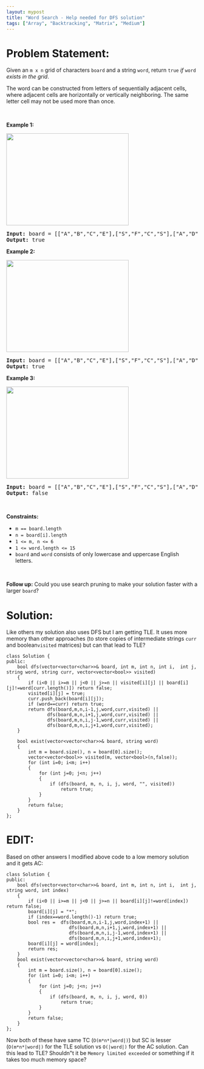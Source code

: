 ```yaml
---
layout: mypost
title: "Word Search - Help needed for DFS solution"
tags: ["Array", "Backtracking", "Matrix", "Medium"]
---
```

# Problem Statement:
<p>Given an <code>m x n</code> grid of characters <code>board</code> and a string <code>word</code>, return <code>true</code> <em>if</em> <code>word</code> <em>exists in the grid</em>.</p>

<p>The word can be constructed from letters of sequentially adjacent cells, where adjacent cells are horizontally or vertically neighboring. The same letter cell may not be used more than once.</p>

<p>&nbsp;</p>
<p><strong class="example">Example 1:</strong></p>
<img alt="" src="https://assets.leetcode.com/uploads/2020/11/04/word2.jpg" style="width: 322px; height: 242px;" />
<pre>
<strong>Input:</strong> board = [[&quot;A&quot;,&quot;B&quot;,&quot;C&quot;,&quot;E&quot;],[&quot;S&quot;,&quot;F&quot;,&quot;C&quot;,&quot;S&quot;],[&quot;A&quot;,&quot;D&quot;,&quot;E&quot;,&quot;E&quot;]], word = &quot;ABCCED&quot;
<strong>Output:</strong> true
</pre>

<p><strong class="example">Example 2:</strong></p>
<img alt="" src="https://assets.leetcode.com/uploads/2020/11/04/word-1.jpg" style="width: 322px; height: 242px;" />
<pre>
<strong>Input:</strong> board = [[&quot;A&quot;,&quot;B&quot;,&quot;C&quot;,&quot;E&quot;],[&quot;S&quot;,&quot;F&quot;,&quot;C&quot;,&quot;S&quot;],[&quot;A&quot;,&quot;D&quot;,&quot;E&quot;,&quot;E&quot;]], word = &quot;SEE&quot;
<strong>Output:</strong> true
</pre>

<p><strong class="example">Example 3:</strong></p>
<img alt="" src="https://assets.leetcode.com/uploads/2020/10/15/word3.jpg" style="width: 322px; height: 242px;" />
<pre>
<strong>Input:</strong> board = [[&quot;A&quot;,&quot;B&quot;,&quot;C&quot;,&quot;E&quot;],[&quot;S&quot;,&quot;F&quot;,&quot;C&quot;,&quot;S&quot;],[&quot;A&quot;,&quot;D&quot;,&quot;E&quot;,&quot;E&quot;]], word = &quot;ABCB&quot;
<strong>Output:</strong> false
</pre>

<p>&nbsp;</p>
<p><strong>Constraints:</strong></p>

<ul>
	<li><code>m == board.length</code></li>
	<li><code>n = board[i].length</code></li>
	<li><code>1 &lt;= m, n &lt;= 6</code></li>
	<li><code>1 &lt;= word.length &lt;= 15</code></li>
	<li><code>board</code> and <code>word</code> consists of only lowercase and uppercase English letters.</li>
</ul>

<p>&nbsp;</p>
<p><strong>Follow up:</strong> Could you use search pruning to make your solution faster with a larger <code>board</code>?</p>

# Solution:
Like others my solution also uses DFS but I am getting TLE. It uses more memory than other approaches (to store copies of intermediate strings `curr` and  boolean`visited` matrices) but can that lead to TLE?

```
class Solution {
public:
    bool dfs(vector<vector<char>>& board, int m, int n, int i,  int j, string word, string curr, vector<vector<bool>> visited)
    {
        if (i<0 || i>=m || j<0 || j>=n || visited[i][j] || board[i][j]!=word[curr.length()]) return false;
        visited[i][j] = true;
        curr.push_back(board[i][j]);
        if (word==curr) return true;
        return dfs(board,m,n,i-1,j,word,curr,visited) ||
               dfs(board,m,n,i+1,j,word,curr,visited) ||
               dfs(board,m,n,i,j-1,word,curr,visited) ||
               dfs(board,m,n,i,j+1,word,curr,visited);
    }

	bool exist(vector<vector<char>>& board, string word) 
    {
        int m = board.size(), n = board[0].size();
        vector<vector<bool>> visited(m, vector<bool>(n,false));
        for (int i=0; i<m; i++)
        {
            for (int j=0; j<n; j++)
            {
                if (dfs(board, m, n, i, j, word, "", visited))
                    return true;
            }
        }
        return false;
    }
};
```

# EDIT:
Based on other answers I modified above code to a low memory solution and it gets AC:
```
class Solution {
public:
    bool dfs(vector<vector<char>>& board, int m, int n, int i,  int j, string word, int index)
    {
        if (i<0 || i>=m || j<0 || j>=n || board[i][j]!=word[index]) return false;
        board[i][j] = "*";
        if (index==word.length()-1) return true;
        bool res =  dfs(board,m,n,i-1,j,word,index+1) ||
                       dfs(board,m,n,i+1,j,word,index+1) ||
                       dfs(board,m,n,i,j-1,word,index+1) ||
                       dfs(board,m,n,i,j+1,word,index+1);
        board[i][j] = word[index];
        return res;
    }
    bool exist(vector<vector<char>>& board, string word) 
    {
        int m = board.size(), n = board[0].size();
        for (int i=0; i<m; i++)
        {
            for (int j=0; j<n; j++)
            {
                if (dfs(board, m, n, i, j, word, 0))
                    return true;
            }
        }
        return false;
    }
};
```

Now both of these have same TC (`O(m*n*|word|)`) but SC is lesser (`O(m*n*|word|)`  for the TLE solution vs `O(|word|)` for the AC solution. Can this lead to TLE? Shouldn"t it be `Memory limited exceeded` or something if it takes too much memory space?